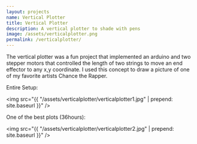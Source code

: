 ```yaml
---
layout: projects
name: Vertical Plotter
title: Vertical Plotter
description: A vertical plotter to shade with pens
image: /assets/verticalplotter.png
permalink: /verticalplotter/
---
```


The vertical plotter was a fun project that implemented an arduino and two stepper motors that controlled the length of two strings to move an end effector to any x,y coordinate. I used this concept to draw a picture of one of my favorite artists Chance the Rapper.

Entire Setup:

<img src="{{ "/assets/verticalplotter/verticalplotter1.jpg" | prepend: site.baseurl }}" />

One of the best plots (36hours):

<img src="{{ "/assets/verticalplotter/verticalplotter2.jpg" | prepend: site.baseurl }}" />